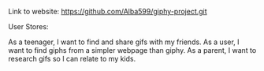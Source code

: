 Link to website: 
https://github.com/Alba599/giphy-project.git

User Stores:

As a teenager, I want to find and share gifs with my friends.
As a user, I want to find giphs from a simpler webpage than giphy. 
As a parent, I want to research gifs so I can relate to my kids.